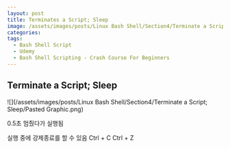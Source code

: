 ```yaml
---
layout: post
title: Terminates a Script; Sleep
image: /assets/images/posts/Linux Bash Shell/Section4/Terminate a Script; Sleep/Pasted Graphic.png
categories:
tags:
  - Bash Shell Script
  - Udemy
  - Bash Shell Scripting - Crash Course For Beginners
---
```


## Terminate a Script; Sleep

![](/assets/images/posts/Linux Bash Shell/Section4/Terminate a Script; Sleep/Pasted Graphic.png)



0.5초 멈췄다가 실행됨

실행 중에 강제종료를 할 수 있음
Ctrl + C
Ctrl + Z




